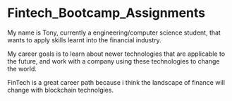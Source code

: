 # Fintech_Bootcamp_Assignments

My name is Tony, currently a engineering/computer science student, that wants to apply skills learnt into the financial industry.

My career goals is to learn about newer technologies that are applicable to the future, and work with a company using these technologies to change the world.

FinTech is a great career path because i think the landscape of finance will change with blockchain technolgies.